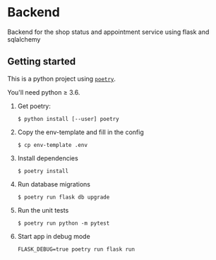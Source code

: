 # Backend

Backend for the shop status and appointment service using flask and sqlalchemy


## Getting started


This is a python project using [`poetry`](https://python-poetry.org/docs/basic-usage).

You'll need python ≥ 3.6.

1. Get poetry:
    ```
    $ python install [--user] poetry
    ```

1. Copy the env-template and fill in the config
    ```
    $ cp env-template .env
    ```

1. Install dependencies
    ```
    $ poetry install
    ```

1. Run database migrations
    ```
    $ poetry run flask db upgrade
    ```

1. Run the unit tests

    ```
    $ poetry run python -m pytest
    ```

1. Start app in debug mode
    ```
    FLASK_DEBUG=true poetry run flask run
    ```
